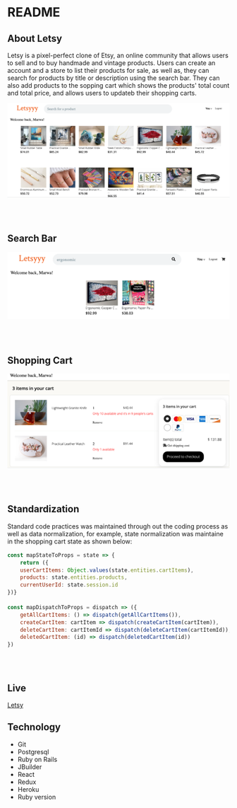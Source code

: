 # README

## About Letsy
Letsy is a  pixel-perfect clone of Etsy, an online community that allows users to sell and to buy handmade and vintage products. Users can create an account and a store to list their products for sale, as well as, they can search for products by title or description using the search bar. They can also add products to the sopping cart which shows the products' total count and total price, and allows users to updateb their shopping carts.


![alt text](https://github.com/mnashar/LetSee/blob/master/app/assets/images/screenShotIndex.png)


<br /> <br />

## Search Bar

![alt text](https://github.com/mnashar/LetSee/blob/master/app/assets/images/screenShotSearch.png)


<br /> <br />

## Shopping Cart 

![alt text](https://github.com/mnashar/LetSee/blob/master/app/assets/images/screenShotShoppingCart.png)


<br /> <br />

## Standardization
Standard code practices was maintained through out the coding process as well as data normalization, for example, state normalization was maintaine in the shopping cart state as shown below:
<br />
```javascript
const mapStateToProps = state => { 
    return ({
    userCartItems: Object.values(state.entities.cartItems),
    products: state.entities.products,
    currentUserId: state.session.id
})}

const mapDispatchToProps = dispatch => ({
    getAllCartItems: () => dispatch(getAllCartItems()),
    createCartItem: cartItem => dispatch(createCartItem(cartItem)),
    deleteCartItem: cartItemId => dispatch(deleteCartItem(cartItemId)),
    deletedCartItem: (id) => dispatch(deletedCartItem(id))
})
```
<br /> <br />

## Live
[Letsy](https://letsy.herokuapp.com)


## Technology
* Git
* Postgresql
* Ruby on Rails
* JBuilder
* React
* Redux
* Heroku
* Ruby version


